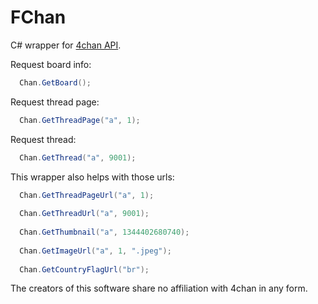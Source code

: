 # FChan
C# wrapper for [4chan API](https://github.com/4chan/4chan-API).

Request board info:
```C#
  Chan.GetBoard();
```

Request thread page:
```C#
  Chan.GetThreadPage("a", 1);
```

Request thread:
```C#
  Chan.GetThread("a", 9001);
```

This wrapper also helps with those urls:
```C#
  Chan.GetThreadPageUrl("a", 1);
  
  Chan.GetThreadUrl("a", 9001);
  
  Chan.GetThumbnail("a", 1344402680740);
  
  Chan.GetImageUrl("a", 1, ".jpeg");
  
  Chan.GetCountryFlagUrl("br");
```


The creators of this software share no affiliation with 4chan in any form.
